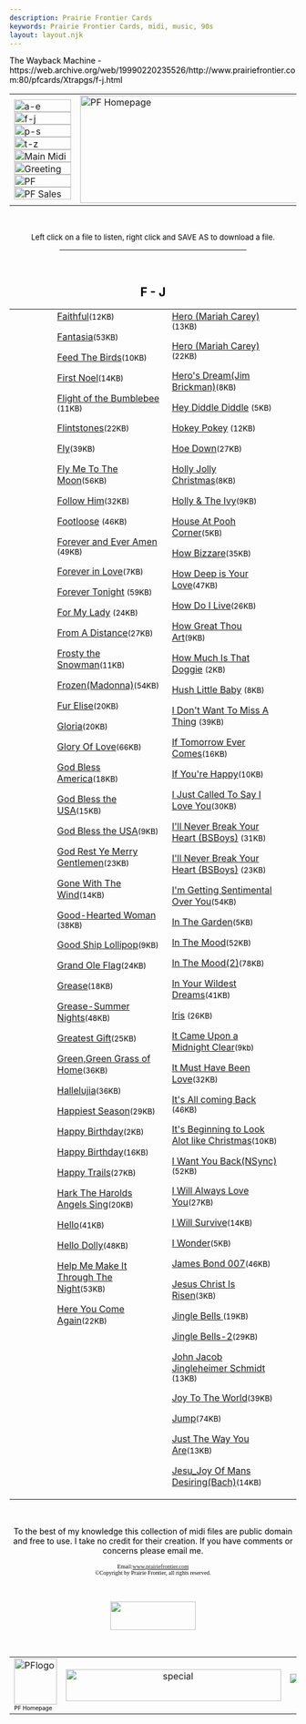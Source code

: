 ```yaml
---
description: Prairie Frontier Cards
keywords: Prairie Frontier Cards, midi, music, 90s
layout: layout.njk
---
```

<body background="/assets/prairiefrontier/images/embossbkgd1.jpg" link="Navy" text="Black" vlink="purple"><!-- BEGIN WAYBACK TOOLBAR INSERT -->
<script>__wm.rw(0);</script>
<div id="wm-ipp-base" lang="en" style="display:none;direction:ltr;">
<div id="wm-ipp" style="position:fixed;left:0;top:0;right:0;">
<div id="donato" style="position:relative;width:100%;">
<div id="donato-base">
<iframe frameborder="0" id="donato-if" scrolling="no" src="https://archive.org/includes/donate.php?as_page=1&amp;platform=wb&amp;referer=https%3A//web.archive.org/web/19990220235526/http%3A//www.prairiefrontier.com/pfcards/Xtrapgs/f-j.html" style="width:100%; height:100%">
</iframe>
</div>
</div><div id="wm-ipp-inside">
<div id="wm-toolbar" style="position:relative;display:flex;flex-flow:row nowrap;justify-content:space-between;">
<div id="wm-logo" style="/*width:110px;*/padding-top:12px;">
<a href="/web/" title="Wayback Machine home page"><img alt="Wayback Machine" border="0" src="https://web-static.archive.org/_static/images/toolbar/wayback-toolbar-logo-200.png" srcset="https://web-static.archive.org/_static/images/toolbar/wayback-toolbar-logo-100.png, https://web-static.archive.org/_static/images/toolbar/wayback-toolbar-logo-150.png 1.5x, https://web-static.archive.org/_static/images/toolbar/wayback-toolbar-logo-200.png 2x" style="width:100px"/></a>
</div>
<div class="c" style="display:flex;flex-flow:column nowrap;justify-content:space-between;flex:1;">
<form action="/web/submit" class="u" id="wmtb" method="get" name="wmtb" style="display:flex;flex-direction:row;flex-wrap:nowrap;" target="_top"><input id="wmtbURL" name="url" onfocus="this.focus();this.select();" style="flex:1;" type="text" value="http://www.prairiefrontier.com/pfcards/Xtrapgs/f-j.html"/><input name="type" type="hidden" value="replay"/><input name="date" type="hidden" value="19990220235526"/><input type="submit" value="Go"/>
</form>
<div style="display:flex;flex-flow:row nowrap;align-items:flex-end;">
<div class="s" id="wm-nav-captures" style="flex:1;">
<a class="t" href="/web/19990220235526*/http://www.prairiefrontier.com/pfcards/Xtrapgs/f-j.html" title="See a list of every capture for this URL">3 captures</a>
<div class="r" title="Timespan for captures of this URL">05 Dec 1998 - 03 May 1999</div>
</div>
<div class="k">
<a href="" id="wm-graph-anchor">
<div id="wm-ipp-sparkline" style="position: relative" title="Explore captures for this URL">
<canvas border="0" height="27" id="wm-sparkline-canvas" width="700"></canvas>
</div>
</a>
</div>
</div>
</div>
<div class="n">
<table>
<tbody>
<!-- NEXT/PREV MONTH NAV AND MONTH INDICATOR -->
<tr class="m">
<td class="b" nowrap="nowrap"><a href="https://web.archive.org/web/19981205142015/http://www.prairiefrontier.com:80/pfcards/Xtrapgs/f-j.html" title="05 Dec 1998"><strong>Dec</strong></a></td>
<td class="c" id="displayMonthEl" title="You are here: 23:55:26 Feb 20, 1999">FEB</td>
<td class="f" nowrap="nowrap"><a href="https://web.archive.org/web/19990503202606/http://www.prairiefrontier.com:80/pfcards/Xtrapgs/f-j.html" title="03 May 1999"><strong>May</strong></a></td>
</tr>
<!-- NEXT/PREV CAPTURE NAV AND DAY OF MONTH INDICATOR -->
<tr class="d">
<td class="b" nowrap="nowrap"><a href="https://web.archive.org/web/19981205142015/http://www.prairiefrontier.com:80/pfcards/Xtrapgs/f-j.html" title="14:20:15 Dec 05, 1998"><img alt="Previous capture" border="0" height="16" src="https://web-static.archive.org/_static/images/toolbar/wm_tb_prv_on.png" width="14"/></a></td>
<td class="c" id="displayDayEl" style="width:34px;font-size:22px;white-space:nowrap;" title="You are here: 23:55:26 Feb 20, 1999">20</td>
<td class="f" nowrap="nowrap"><a href="https://web.archive.org/web/19990503202606/http://www.prairiefrontier.com:80/pfcards/Xtrapgs/f-j.html" title="20:26:06 May 03, 1999"><img alt="Next capture" border="0" height="16" src="https://web-static.archive.org/_static/images/toolbar/wm_tb_nxt_on.png" width="14"/></a></td>
</tr>
<!-- NEXT/PREV YEAR NAV AND YEAR INDICATOR -->
<tr class="y">
<td class="b" nowrap="nowrap">1998</td>
<td class="c" id="displayYearEl" title="You are here: 23:55:26 Feb 20, 1999">1999</td>
<td class="f" nowrap="nowrap">2000</td>
</tr>
</tbody>
</table>
</div>
<div class="r" style="display:flex;flex-flow:column nowrap;align-items:flex-end;justify-content:space-between;">
<div id="wm-btns" style="text-align:right;height:23px;">
<span class="xxs">
<div id="wm-save-snapshot-success">success</div>
<div id="wm-save-snapshot-fail">fail</div>
<a href="#" id="wm-save-snapshot-open" title="Share via My Web Archive">
<span class="iconochive-web"></span>
</a>
<a href="https://archive.org/account/login.php" id="wm-sign-in" title="Sign In">
<span class="iconochive-person"></span>
</a>
<span class="iconochive-web" id="wm-save-snapshot-in-progress"></span>
</span>
<a class="xxs" href="http://faq.web.archive.org/" style="top:-6px;" title="Get some help using the Wayback Machine"><span class="iconochive-question" style="color:rgb(87,186,244);font-size:160%;"></span></a>
<a href="#close" id="wm-tb-close" style="top:-2px;" title="Close the toolbar"><span class="iconochive-remove-circle" style="color:#888888;font-size:240%;"></span></a>
</div>
<div class="xxs" id="wm-share">
<a href="/web/19990220235526/http://web.archive.org/screenshot/http://www.prairiefrontier.com/pfcards/Xtrapgs/f-j.html" id="wm-screenshot" title="screenshot">
<span class="wm-icon-screen-shot"></span>
</a>
<a href="#" id="wm-video" title="video">
<span class="iconochive-movies"></span>
</a>
<a data-url="https://web.archive.org/web/19990220235526/http://www.prairiefrontier.com:80/pfcards/Xtrapgs/f-j.html" href="#" id="wm-share-facebook" style="margin-right:5px;" target="_blank" title="Share on Facebook"><span class="iconochive-facebook" style="color:#3b5998;font-size:160%;"></span></a>
<a data-url="https://web.archive.org/web/19990220235526/http://www.prairiefrontier.com:80/pfcards/Xtrapgs/f-j.html" href="#" id="wm-share-twitter" style="margin-right:5px;" target="_blank" title="Share on Twitter"><span class="iconochive-twitter" style="color:#1dcaff;font-size:160%;"></span></a>
</div>
<div style="padding-right:2px;text-align:right;white-space:nowrap;">
<a class="wm-btn wm-closed" href="#expand" id="wm-expand" onclick="__wm.ex(event);return false;"><span class="iconochive-down-solid" id="wm-expand-icon"></span> <span class="xxs" style="font-size:80%;">About this capture</span></a>
</div>
</div>
</div>
<div id="wm-capinfo" style="border-top:1px solid #777;display:none; overflow: hidden">
<div id="wm-capinfo-notice" source="api"></div>
<div id="wm-capinfo-collected-by">
<div style="background-color:#666;color:#fff;font-weight:bold;text-align:center">COLLECTED BY</div>
<div id="wm-collected-by-content" style="padding:3px;position:relative">
<div style="display:inline-block;vertical-align:top;width:50%;">
<span class="c-logo" style="background-image:url(https://archive.org/services/img/alexacrawls);"></span>
		Organization: <a href="https://archive.org/details/alexacrawls" style="color:#33f;" target="_new"><span class="wm-title">Alexa Crawls</span></a>
<div style="max-height:75px;overflow:hidden;position:relative;">
<div style="position:absolute;top:0;left:0;width:100%;height:75px;background:linear-gradient(to bottom,rgba(255,255,255,0) 0%,rgba(255,255,255,0) 90%,rgba(255,255,255,255) 100%);"></div>
	  Starting in 1996, <a href="http://www.alexa.com/">Alexa Internet</a> has been donating their crawl data to the Internet Archive.  Flowing in every day, these data are added to the <a href="http://web.archive.org/">Wayback Machine</a> after an embargo period.
	</div>
</div>
<div style="display:inline-block;vertical-align:top;width:49%;">
<span class="c-logo" style="background-image:url(https://archive.org/services/img/greencrawl)"></span>
<div>Collection: <a href="https://archive.org/details/greencrawl" style="color:#33f;" target="_new"><span class="wm-title">Green Crawl</span></a></div>
<div style="max-height:75px;overflow:hidden;position:relative;">
<div style="position:absolute;top:0;left:0;width:100%;height:75px;background:linear-gradient(to bottom,rgba(255,255,255,0) 0%,rgba(255,255,255,0) 90%,rgba(255,255,255,255) 100%);"></div>
	  Crawl data donated by Alexa Internet. This data is currently not publicly accessible.
	</div>
</div>
</div>
</div>
<div id="wm-capinfo-timestamps">
<div style="background-color:#666;color:#fff;font-weight:bold;text-align:center" title="Timestamps for the elements of this page">TIMESTAMPS</div>
<div>
<div id="wm-capresources" style="margin:0 5px 5px 5px;max-height:250px;overflow-y:scroll !important"></div>
<div id="wm-capresources-loading" style="text-align:left;margin:0 20px 5px 5px;display:none"><img alt="loading" src="https://web-static.archive.org/_static/images/loading.gif"/></div>
</div>
</div>
</div></div></div></div><div id="wm-ipp-print">The Wayback Machine - https://web.archive.org/web/19990220235526/http://www.prairiefrontier.com:80/pfcards/Xtrapgs/f-j.html</div>
<script type="text/javascript">//<![CDATA[
__wm.bt(700,27,25,2,"web","http://www.prairiefrontier.com/pfcards/Xtrapgs/f-j.html","19990220235526",1996,"https://web-static.archive.org/_static/",["https://web-static.archive.org/_static/css/banner-styles.css?v=S1zqJCYt","https://web-static.archive.org/_static/css/iconochive.css?v=qtvMKcIJ"], false);
  __wm.rw(1);
//]]></script>
<!-- END WAYBACK TOOLBAR INSERT -->
<table width="100%">
<tr>
<td width="30%">
<a href="a-e.html"><img alt="a-e" border="0" height="22" src="/assets/prairiefrontier/images/a-e.jpg" width="100"/></a><br/>
<a href="k-o.html"><img alt="f-j" border="0" height="22" src="/assets/prairiefrontier/images/k-o.jpg" width="100"/></a><br/>
<a href="p-s.html"><img alt="p-s" border="0" height="22" src="/assets/prairiefrontier/images/p-s.jpg" width="100"/></a><br/>
<a href="t-z.html"><img alt="t-z" border="0" height="22" src="/assets/prairiefrontier/images/t-z.jpg" width="100"/></a><br/>
<a href="midi.html"><img alt="Main Midi" border="0" height="22" src="/assets/prairiefrontier/images/mainmidy.jpg" width="100"/></a><br/>
<a href="/web/19990220235526/http://www.prairiefrontier.com/pfcards/index.html"><img alt="Greeting Cards" border="0" height="22" src="/assets/prairiefrontier/images/pfcardsy.jpg" width="100"/></a><br/>
<a href="/web/19990220235526/http://www.prairiefrontier.com/index.html"><img alt="PF Homepage" border="0" height="22" src="/assets/prairiefrontier/images/homey.jpg" width="100"/></a><br/>
<a href="/web/19990220235526/http://www.prairiefrontier.com/pages/sales.html"><img alt="PF Sales" border="0" height="22" src="/assets/prairiefrontier/images/salesy.jpg" width="100"/></a><br/></td>
<td width="40%"><a href="/web/19990220235526/http://www.prairiefrontier.com/pfcards/index.html"><img alt="PF Homepage" border="0" height="189" src="/assets/prairiefrontier/images/midibana.gif" width="413"/></a></td>
<td width="30%"></td>
</tr>
</table>
<p><br/><p><center><font size="-1">Left click on a file to listen, right click and SAVE AS to download a file.</font>
<hr width="65%"/></center><p><br/>
<center><h2>F - J</h2></center>
<table width="100%">
<tr>
<td width="15%"></td>
<td valign="top" width="40%">
<a href="/assets/prairiefrontier/midi/faithful.mid">Faithful</a><font size="-1">(12KB)</font><p>
<a href="/assets/prairiefrontier/midi/fantasia.mid">Fantasia</a><font size="-1">(53KB)</font><p>
<a href="/assets/prairiefrontier/midi/feedbrds.mid">Feed The Birds</a><font size="-1">(10KB)</font><p>
<a href="/assets/prairiefrontier/midi/1stnoel.mid">First Noel</a><font size="-1">(14KB)</font><p>
<a href="/assets/prairiefrontier/midi/flightofthebbee.mid">Flight of the Bumblebee</a> <font size="-1">(11KB)</font><p>
<a href="/assets/prairiefrontier/midi/flintstones.mid">Flintstones</a><font size="-1">(22KB)</font><p>
<a href="/assets/prairiefrontier/midi/fly_sugarray.mid">Fly</a><font size="-1">(39KB)</font><p>
<a href="/assets/prairiefrontier/midi/flymetothemoon_oldy.mid">Fly Me To The Moon</a><font size="-1">(56KB)</font><p>
<a href="/assets/prairiefrontier/midi/followhim.mid">Follow Him</a><font size="-1">(32KB)</font><p>
<a href="/assets/prairiefrontier/midi/footloose2.mid">Footloose</a> <font size="-1">(46KB)</font><p>
<a href="/assets/prairiefrontier/midi/foreverandeveramen_randytravis.mid">Forever and Ever Amen</a> <font size="-1">(49KB)</font><p>
<a href="/assets/prairiefrontier/midi/kg-forever_in_love.mid">Forever in Love</a><font size="-1">(7KB)</font><p>
<a href="/assets/prairiefrontier/midi/forevertonight.mid">Forever Tonight</a> <font size="-1">(59KB)</font><p>
<a href="/assets/prairiefrontier/midi/formyladymblues.mid">For My Lady</a> <font size="-1">(24KB)</font><p>
<a href="/assets/prairiefrontier/midi/fromdistnc.mid">From A Distance</a><font size="-1">(27KB)</font><p>
<a href="/assets/prairiefrontier/midi/frosty2.mid">Frosty the Snowman</a><font size="-1">(11KB)</font><p>
<a href="/assets/prairiefrontier/midi/1frozen.mid">Frozen(Madonna)</a><font size="-1">(54KB)</font><p>
<a href="/assets/prairiefrontier/midi/furelise.mid">Fur Elise</a><font size="-1">(20KB)</font><p>
<a href="/assets/prairiefrontier/midi/gloria.mid">Gloria</a><font size="-1">(20KB)</font><p>
<a href="/assets/prairiefrontier/midi/glorylove.mid">Glory Of Love</a><font size="-1">(66KB)</font><p>
<a href="/assets/prairiefrontier/midi/1godblessamer.mid">God Bless America</a><font size="-1">(18KB)</font><p>
<a href="/assets/prairiefrontier/midi/godblessusa.mid">God Bless the USA</a><font size="-1">(15KB)</font><p>
<a href="/assets/prairiefrontier/midi/1proudtobamer.mid">God Bless the USA</a><font size="-1">(9KB)</font><p>
<a href="/assets/prairiefrontier/midi/s-godrest.mid">God Rest Ye Merry Gentlemen</a><font size="-1">(23KB)</font><p>
<a href="/assets/prairiefrontier/midi/gonewind.mid">Gone With The Wind</a><font size="-1">(14KB)</font><p>
<a href="/assets/prairiefrontier/midi/good-heartedwoman.mid">Good-Hearted Woman</a> <font size="-1">(38KB)</font><p>
<a href="/assets/prairiefrontier/midi/goodship.mid">Good Ship Lollipop</a><font size="-1">(9KB)</font><p>
<a href="/assets/prairiefrontier/midi/1grandoleflag.mid">Grand Ole Flag</a><font size="-1">(24KB)</font><p>
<a href="/assets/prairiefrontier/midi/grease.mid">Grease</a><font size="-1">(18KB)</font><p>
<a href="/assets/prairiefrontier/midi/grease_summernights.mid">Grease-Summer Nights</a><font size="-1">(48KB)</font><p>
<a href="/assets/prairiefrontier/midi/greatestgift.mid">Greatest Gift</a><font size="-1">(25KB)</font><p>
<a href="/assets/prairiefrontier/midi/grn,grn,grassofhome.mid">Green,Green Grass of Home</a><font size="-1">(36KB)</font><p>
<a href="/assets/prairiefrontier/midi/hallelujia.mid">Hallelujia</a><font size="-1">(36KB)</font><p>
<a href="/assets/prairiefrontier/midi/mostwndfulx.mid">Happiest Season</a><font size="-1">(29KB)</font><p>
<a href="/assets/prairiefrontier/midi/hapbirth.mid">Happy Birthday</a><font size="-1">(2KB)</font><p>
<a href="/assets/prairiefrontier/midi/1happybday.mid">Happy Birthday</a><font size="-1">(16KB)</font><p>
<a href="/assets/prairiefrontier/midi/happytrails_cntry.mid">Happy Trails</a><font size="-1">(27KB)</font><p>
<a href="/assets/prairiefrontier/midi/harkmsr.mid">Hark The Harolds Angels Sing</a><font size="-1">(20KB)</font><p>
<a href="/assets/prairiefrontier/midi/hello.mid">Hello</a><font size="-1">(41KB)</font><p>
<a href="/assets/prairiefrontier/midi/hellodolly.mid">Hello Dolly</a><font size="-1">(48KB)</font><p>
<a href="/assets/prairiefrontier/midi/hlpmemakitthrunight.mid">Help Me Make It Through The Night</a><font size="-1">(53KB)</font><p>
<a href="/assets/prairiefrontier/midi/hereyoucomeagain.mid">Here You Come Again</a><font size="-1">(22KB)</font><p></p></p></p></p></p></p></p></p></p></p></p></p></p></p></p></p></p></p></p></p></p></p></p></p></p></p></p></p></p></p></p></p></p></p></p></p></p></p></p></p></p></p></td>
<td valign="top" width="40%">
<a href="/assets/prairiefrontier/midi/hero_mcarey.mid">Hero (Mariah Carey)</a><font size="-1">(13KB)</font><p>
<a href="/assets/prairiefrontier/midi/hero_mc.mid">Hero (Mariah Carey)</a><font size="-1">(22KB)</font><p>
<a href="/assets/prairiefrontier/midi/1-herosdream-jimbrick.mid">Hero's Dream(Jim Brickman)</a><font size="-1">(8KB)</font><p>
<a href="/assets/prairiefrontier/midi/heydiddlediddle.mid">Hey Diddle Diddle</a> <font size="-1">(5KB)</font><p>
<a href="/assets/prairiefrontier/midi/hokeypokey.mid">Hokey Pokey</a> <font size="-1">(12KB)</font><p>
<a href="/assets/prairiefrontier/midi/hoe_down.mid">Hoe Down</a><font size="-1">(27KB)</font><p>
<a href="/assets/prairiefrontier/midi/hollyjolly.mid">Holly Jolly Christmas</a><font size="-1">(8KB)</font><p>
<a href="/assets/prairiefrontier/midi/holly.mid">Holly &amp; The Ivy</a><font size="-1">(9KB)</font><p>
<a href="/assets/prairiefrontier/midi/houseatpoohcorner.mid">House At Pooh Corner</a><font size="-1">(5KB)</font><p>
<a href="/assets/prairiefrontier/midi/howbizzare.mid">How Bizzare</a><font size="-1">(35KB)</font><p>
<a href="/assets/prairiefrontier/midi/howdeep.mid">How Deep is Your Love</a><font size="-1">(47KB)</font><p>
<a href="/assets/prairiefrontier/midi/howdoilive.mid">How Do I Live</a><font size="-1">(26KB)</font><p>
<a href="/assets/prairiefrontier/midi/howgrtthouart.mid">How Great Thou Art</a><font size="-1">(9KB)</font><p>
<a href="/assets/prairiefrontier/midi/howmuchisthatdoggie.mid">How Much Is That Doggie</a> <font size="-1">(2KB)</font><p>
<a href="/assets/prairiefrontier/midi/hushlittlebaby.mid">Hush Little Baby</a> <font size="-1">(8KB)</font><p>
<a href="/assets/prairiefrontier/midi/idontwanttomissathing2_aeros.mid">I Don't Want To Miss A Thing</a> <font size="-1">(39KB)</font><p>
<a href="/assets/prairiefrontier/midi/iftomorrownevercomes_gb.mid">If Tomorrow Ever Comes</a><font size="-1">(16KB)</font><p>
<a href="/assets/prairiefrontier/midi/ifurhappy.mid">If You're Happy</a><font size="-1">(10KB)</font><p>
<a href="/assets/prairiefrontier/midi/ijustcal.mid">I Just Called To Say I Love You</a><font size="-1">(30KB)</font><p>
<a href="/assets/prairiefrontier/midi/i'llneverbreakurheart.mid">I'll Never Break Your Heart (BSBoys)</a> <font size="-1">(31KB)</font><p>
<a href="/assets/prairiefrontier/midi/ill_never_backstreet_boys.mid">I'll Never Break Your Heart (BSBoys)</a> <font size="-1">(23KB)</font><p>
<a href="/assets/prairiefrontier/midi/imgettingsentimentaloveru_bb.mid">I'm Getting Sentimental Over You</a><font size="-1">(54KB)</font><p>
<a href="/assets/prairiefrontier/midi/ingarden.mid">In The Garden</a><font size="-1">(5KB)</font><p>
<a href="/assets/prairiefrontier/midi/inthemood.mid">In The Mood</a><font size="-1">(52KB)</font><p>
<a href="/assets/prairiefrontier/midi/inthemood2_bb.mid">In The Mood(2)</a><font size="-1">(78KB)</font><p>
<a href="/assets/prairiefrontier/midi/inyourwildestdreamsmybl.mid">In Your Wildest Dreams</a><font size="-1">(41KB)</font><p>
<a href="/assets/prairiefrontier/midi/iris_googoodolls.mid">Iris</a> <font size="-1">(26KB)</font><p>
<a href="/assets/prairiefrontier/midi/07clear.mid">It Came Upon a Midnight Clear</a><font size="-1">(9kb)</font><p>
<a href="/assets/prairiefrontier/midi/itmusthavebeenlove_pop.mid">It Must Have Been Love</a><font size="-1">(32KB)</font><p>
<a href="/assets/prairiefrontier/midi/it'sallcomingback.mid">It's All coming Back</a> <font size="-1">(46KB)</font><p>
<a href="/assets/prairiefrontier/midi/itsbegin.mid">It's Beginning to Look Alot like Christmas</a><font size="-1">(10KB)</font><p>
<a href="/assets/prairiefrontier/midi/iwantubk.midi.mid">I Want You Back(NSync)</a> <font size="-1">(52KB)</font><p>
<a href="/assets/prairiefrontier/midi/iwillalwayslvu.mid">I Will Always Love You</a><font size="-1">(27KB)</font><p>
<a href="/assets/prairiefrontier/midi/iwillsurvive.mid">I Will Survive</a><font size="-1">(14KB)</font><p>
<a href="/assets/prairiefrontier/midi/iwonderxmas.mid">I Wonder</a><font size="-1">(5KB)</font><p>
<a href="/assets/prairiefrontier/midi/jamesbond007.mid">James Bond 007</a><font size="-1">(46KB)</font><p>
<a href="/assets/prairiefrontier/midi/jcisrisen.mid">Jesus Christ Is Risen</a><font size="-1">(3KB)</font><p>
<a href="/assets/prairiefrontier/midi/jingle.mid">Jingle Bells </a><font size="-1">(19KB)</font><p>
<a href="/assets/prairiefrontier/midi/jingle2.mid">Jingle Bells-2</a><font size="-1">(29KB)</font><p>
<a href="/assets/prairiefrontier/midi/johnjacbjingleheimerschmidt.midi.mid">John Jacob Jingleheimer Schmidt</a> <font size="-1">(13KB)</font><p>
<a href="/assets/prairiefrontier/midi/joytowrld.mid">Joy To The World</a><font size="-1">(39KB)</font><p>
<a href="/assets/prairiefrontier/midi/jump.mid">Jump</a><font size="-1">(74KB)</font><p>
<a href="/assets/prairiefrontier/midi/bj-justthewayyouare2.mid">Just The Way You Are</a><font size="-1">(13KB)</font><p>
<a href="/assets/prairiefrontier/midi/jesu_joyofmansdesiring_bach.mid">Jesu_Joy Of Mans Desiring(Bach)</a><font size="-1">(14KB)</font><p>
</p></p></p></p></p></p></p></p></p></p></p></p></p></p></p></p></p></p></p></p></p></p></p></p></p></p></p></p></p></p></p></p></p></p></p></p></p></p></p></p></p></p></p></p></td>
<td width="5%"></td>
</tr>
</table><p>
<p>
<br/>
<center>To the best of my knowledge this collection of midi files are public domain and free to use. I take no credit for their creation. If you have comments or concerns please email me.
<p>
<font color="Black" face="MS Sans Serif" size="1">Email:<a href="https://web.archive.org/web/19990220235526/mailto:wildflower@prairiefrontier.com">www.prairiefrontier.com</a><br/>
©Copyright by Prairie Frontier, all rights reserved.</font>
</p></center><p>
<br/>
<p><center>
<a href="/web/19990220235526/http://www.prairiefrontier.com/pfcards/index.html"><img border="0" height="50" src="/assets/prairiefrontier/images/po2.jpg" width="150"/></a></center>
<p>
<br/>
<table cellpadding="2" width="100%">
<tr>
<td width="20%"><a href="/web/19990220235526/http://www.prairiefrontier.com/pfcards/index.html"><img alt="PFlogo" border="0" height="81" src="/assets/prairiefrontier/images/1pfcircletiny.gif" width="75"/></a><br/><font size="1">PF Homepage</font></td>
<td align="center" width="60%"><a href="/web/19990220235526/http://www.prairiefrontier.com/pages/special.html"><img alt="special" border="0" height="56" src="/assets/prairiefrontier/images/speclnu.jpg" width="378"/></a></td>
<td align="right" width="20%"><a href="https://web.archive.org/web/19990220235526/http://www.neisweb.com/claimItFor.htm">
<img alt="claimit" border="0" src="https://web.archive.org/web/19990220235526im_/http://www.neisweb.com:5000/neis-bin/claimItFor.pl?4.1771.11.322"/></a></td>
</tr>
</table>
</p></p></p></p></p></p></p></p></body>
